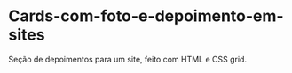 # Cards-com-foto-e-depoimento-em-sites
Seção de depoimentos para um site, feito com HTML e  CSS grid.
